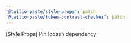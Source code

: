 ```yaml
---
'@twilio-paste/style-props': patch
'@twilio-paste/token-contrast-checker': patch
---
```


[Style Props] Pin lodash dependency
